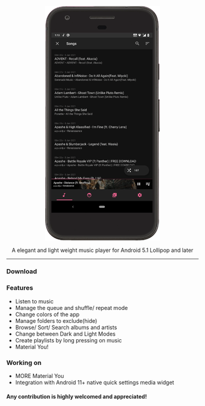 <p align="center">
  <img width="300" src="https://github.com/AP-Atul/music_player_lite/blob/main/assets/music_player_lite.gif" alt="app gif">
</p>

<p align="center">
  A elegant and light weight music player for Android 5.1 Lollipop and later <br>
</p>

---
### Download

### Features
* Listen to music
* Manage the queue and shuffle/ repeat mode
* Change colors of the app
* Manage folders to exclude(hide)
* Browse/ Sort/ Search albums and artists
* Change between Dark and Light Modes
* Create playlists by long pressing on music
* Material You!

### Working on
* MORE Material You
* Integration with Android 11+ native quick settings media widget


#### Any contribution is highly welcomed and appreciated!
